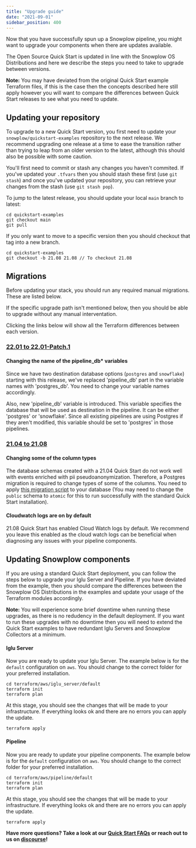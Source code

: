 ```yaml
---
title: "Upgrade guide"
date: "2021-09-01"
sidebar_position: 400
---
```


Now that you have successfully spun up a Snowplow pipeline, you might want to upgrade your components when there are updates available.

The Open Source Quick Start is updated in line with the Snowplow OS Distributions and here we describe the steps you need to take to upgrade between versions.

**Note:** You may have deviated from the original Quick Start example Terraform files, if this is the case then the concepts described here still apply however you will want to compare the differences between Quick Start releases to see what you need to update.

## **Updating your repository**

To upgrade to a new Quick Start version, you first need to update your `snowplow/quickstart-examples` repository to the next release. We recommend upgrading one release at a time to ease the transition rather than trying to leap from an older version to the latest, although this should also be possible with some caution.

You'll first need to commit or stash any changes you haven't commited. If you've updated your `.tfvars` then you should stash these first (use `git stash`) and once you've updated your repository, you can retrieve your changes from the stash (use `git stash pop`).

To jump to the latest release, you should update your local `main` branch to latest:

```
cd quickstart-examples
git checkout main
git pull
```

If you only want to move to a specific version then you should checkout that tag into a new branch.

```
cd quickstart-examples
git checkout -b 21.08 21.08 // To checkout 21.08
```

## Migrations

Before updating your stack, you should run any required manual migrations. These are listed below.

If the specific upgrade path isn't mentioned below, then you should be able to upgrade without any manual interventation.

Clicking the links below will show all the Terraform differences between each version.

### [22.01 to 22.01-Patch.1](https://github.com/snowplow/quickstart-examples/compare/22.01...22.01-patch.1)

#### Changing the name of the pipeline\_db\* variables

Since we have two destination database options (`postgres` and `snowflake`) starting with this release, we've replaced 'pipeline\_db' part in the variable names with 'postgres\_db'. You need to change your variable names accordingly.

Also, new 'pipeline\_db' variable is introduced. This variable specifies the database that will be used as destination in the pipeline. It can be either 'postgres' or 'snowflake'. Since all existing pipelines are using Postgres if they aren't modified, this variable should be set to 'postgres' in those pipelines.

### [21.04 to 21.08](https://github.com/snowplow/quickstart-examples/compare/21.04...21.08)

#### Changing some of the column types

The database schemas created with a 21.04 Quick Start do not work well with events enriched with pii pseudoanonymization. Therefore, a Postgres migration is required to change types of some of the columns. You need to apply [this migration script](https://github.com/snowplow-incubator/snowplow-postgres-loader/blob/master/migrations/0-3-0.sql) to your database (You may need to change the `public` schema to `atomic` for this to run successfully with the standard Quick Start installation).

#### Cloudwatch logs are on by default

21.08 Quick Start has enabled Cloud Watch logs by default. We recommend you leave this enabled as the cloud watch logs can be beneficial when diagnosing any issues with your pipeline components.

## Updating Snowplow components

If you are using a standard Quick Start deployment, you can follow the steps below to upgrade your Iglu Server and Pipeline. If you have deviated from the example, then you should compare the differences between the Snowplow OS Distributions in the examples and update your usage of the Terraform modules accordingly.

**Note:** You will experience some brief downtime when running these upgrades, as there is no redudency in the default deployment. If you want to run these upgrades with no downtime then you will need to extend the Quick Start examples to have redundant Iglu Servers and Snowplow Collectors at a minimum.

#### Iglu Server

Now you are ready to update your Iglu Server. The example below is for the `default` configuration on `aws`. You should change to the correct folder for your preferred installation.

```
cd terraform/aws/iglu_server/default
terraform init
terraform plan
```

At this stage, you should see the changes that will be made to your infrastructure. If everything looks ok and there are no errors you can apply the update.

```
terraform apply
```

#### Pipeline

Now you are ready to update your pipeline components. The example below is for the `default` configuration on `aws`. You should change to the correct folder for your preferred installation.

```
cd terraform/aws/pipeline/default
terraform init
terraform plan
```

At this stage, you should see the changes that will be made to your infrastructure. If everything looks ok and there are no errors you can apply the update.

```
terraform apply
```

**Have more questions? Take a look at our [Quick Start FAQs](/docs/open-source-quick-start/quick-start-faqs/index.md) or reach out to us on [discourse](https://discourse.snowplow.io/)!**
